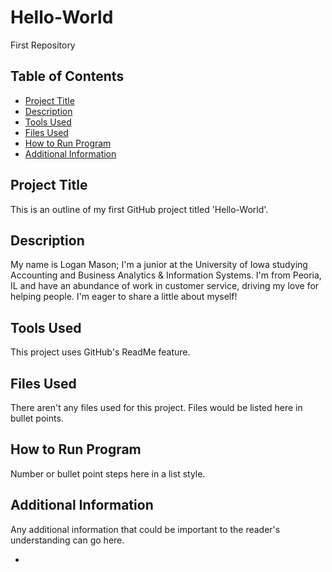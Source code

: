 # Hello-World  
First Repository  

## Table of Contents  
- [Project Title](#Project-Title)  
- [Description](#Description)  
- [Tools Used](#Tools-Used)  
- [Files Used](#Files-Used) 
- [How to Run Program](#How-to-Run-Program)  
- [Additional Information](#Additional-Information)  

## Project Title
This is an outline of my first GitHub project titled 'Hello-World'.  

## Description   
My name is Logan Mason; I'm a junior at the University of Iowa studying Accounting and Business Analytics & Information Systems. I'm from Peoria, IL and have an abundance of work in customer service, driving my love for helping people. I'm eager to share a little about myself!  

## Tools Used  
This project uses GitHub's ReadMe feature.  

## Files Used  
There aren't any files used for this project. Files would be listed here in bullet points.   

## How to Run Program  
Number or bullet point steps here in a list style.  

## Additional Information  
Any additional information that could be important to the reader's understanding can go here.  

- 
